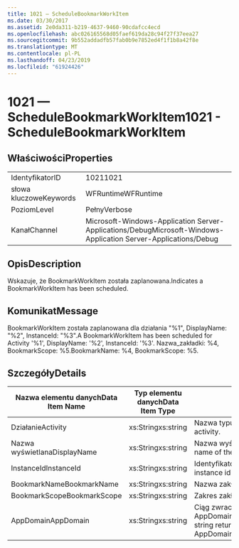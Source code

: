 ```yaml
---
title: 1021 — ScheduleBookmarkWorkItem
ms.date: 03/30/2017
ms.assetid: 2e0da311-b219-4637-9460-90cdafcc4ecd
ms.openlocfilehash: abc026165568d05faef619da28c94f27f37eea27
ms.sourcegitcommit: 9b552addadfb57fab0b9e7852ed4f1f1b8a42f8e
ms.translationtype: MT
ms.contentlocale: pl-PL
ms.lasthandoff: 04/23/2019
ms.locfileid: "61924426"
---
```

# <a name="1021---schedulebookmarkworkitem"></a><span data-ttu-id="e9d97-102">1021 — ScheduleBookmarkWorkItem</span><span class="sxs-lookup"><span data-stu-id="e9d97-102">1021 - ScheduleBookmarkWorkItem</span></span>
## <a name="properties"></a><span data-ttu-id="e9d97-103">Właściwości</span><span class="sxs-lookup"><span data-stu-id="e9d97-103">Properties</span></span>  
  
|||  
|-|-|  
|<span data-ttu-id="e9d97-104">Identyfikator</span><span class="sxs-lookup"><span data-stu-id="e9d97-104">ID</span></span>|<span data-ttu-id="e9d97-105">1021</span><span class="sxs-lookup"><span data-stu-id="e9d97-105">1021</span></span>|  
|<span data-ttu-id="e9d97-106">słowa kluczowe</span><span class="sxs-lookup"><span data-stu-id="e9d97-106">Keywords</span></span>|<span data-ttu-id="e9d97-107">WFRuntime</span><span class="sxs-lookup"><span data-stu-id="e9d97-107">WFRuntime</span></span>|  
|<span data-ttu-id="e9d97-108">Poziom</span><span class="sxs-lookup"><span data-stu-id="e9d97-108">Level</span></span>|<span data-ttu-id="e9d97-109">Pełny</span><span class="sxs-lookup"><span data-stu-id="e9d97-109">Verbose</span></span>|  
|<span data-ttu-id="e9d97-110">Kanał</span><span class="sxs-lookup"><span data-stu-id="e9d97-110">Channel</span></span>|<span data-ttu-id="e9d97-111">Microsoft-Windows-Application Server-Applications/Debug</span><span class="sxs-lookup"><span data-stu-id="e9d97-111">Microsoft-Windows-Application Server-Applications/Debug</span></span>|  
  
## <a name="description"></a><span data-ttu-id="e9d97-112">Opis</span><span class="sxs-lookup"><span data-stu-id="e9d97-112">Description</span></span>  
 <span data-ttu-id="e9d97-113">Wskazuje, że BookmarkWorkItem została zaplanowana.</span><span class="sxs-lookup"><span data-stu-id="e9d97-113">Indicates a BookmarkWorkItem has been scheduled.</span></span>  
  
## <a name="message"></a><span data-ttu-id="e9d97-114">Komunikat</span><span class="sxs-lookup"><span data-stu-id="e9d97-114">Message</span></span>  
 <span data-ttu-id="e9d97-115">BookmarkWorkItem została zaplanowana dla działania "%1", DisplayName: "%2", InstanceId: "%3".</span><span class="sxs-lookup"><span data-stu-id="e9d97-115">A BookmarkWorkItem has been scheduled for Activity '%1', DisplayName: '%2', InstanceId: '%3'.</span></span>  <span data-ttu-id="e9d97-116">Nazwa_zakładki: %4, BookmarkScope: %5.</span><span class="sxs-lookup"><span data-stu-id="e9d97-116">BookmarkName: %4, BookmarkScope: %5.</span></span>  
  
## <a name="details"></a><span data-ttu-id="e9d97-117">Szczegóły</span><span class="sxs-lookup"><span data-stu-id="e9d97-117">Details</span></span>  
  
|<span data-ttu-id="e9d97-118">Nazwa elementu danych</span><span class="sxs-lookup"><span data-stu-id="e9d97-118">Data Item Name</span></span>|<span data-ttu-id="e9d97-119">Typ elementu danych</span><span class="sxs-lookup"><span data-stu-id="e9d97-119">Data Item Type</span></span>|<span data-ttu-id="e9d97-120">Opis</span><span class="sxs-lookup"><span data-stu-id="e9d97-120">Description</span></span>|  
|--------------------|--------------------|-----------------|  
|<span data-ttu-id="e9d97-121">Działanie</span><span class="sxs-lookup"><span data-stu-id="e9d97-121">Activity</span></span>|<span data-ttu-id="e9d97-122">xs:String</span><span class="sxs-lookup"><span data-stu-id="e9d97-122">xs:string</span></span>|<span data-ttu-id="e9d97-123">Nazwa typu działania.</span><span class="sxs-lookup"><span data-stu-id="e9d97-123">The type name of the activity.</span></span>|  
|<span data-ttu-id="e9d97-124">Nazwa wyświetlana</span><span class="sxs-lookup"><span data-stu-id="e9d97-124">DisplayName</span></span>|<span data-ttu-id="e9d97-125">xs:String</span><span class="sxs-lookup"><span data-stu-id="e9d97-125">xs:string</span></span>|<span data-ttu-id="e9d97-126">Nazwa wyświetlana działania.</span><span class="sxs-lookup"><span data-stu-id="e9d97-126">The display name of the activity.</span></span>|  
|<span data-ttu-id="e9d97-127">InstanceId</span><span class="sxs-lookup"><span data-stu-id="e9d97-127">InstanceId</span></span>|<span data-ttu-id="e9d97-128">xs:String</span><span class="sxs-lookup"><span data-stu-id="e9d97-128">xs:string</span></span>|<span data-ttu-id="e9d97-129">Identyfikator wystąpienia działania.</span><span class="sxs-lookup"><span data-stu-id="e9d97-129">The instance id of the activity.</span></span>|  
|<span data-ttu-id="e9d97-130">BookmarkName</span><span class="sxs-lookup"><span data-stu-id="e9d97-130">BookmarkName</span></span>|<span data-ttu-id="e9d97-131">xs:String</span><span class="sxs-lookup"><span data-stu-id="e9d97-131">xs:string</span></span>|<span data-ttu-id="e9d97-132">Nazwa zakładki.</span><span class="sxs-lookup"><span data-stu-id="e9d97-132">The name of the bookmark.</span></span>|  
|<span data-ttu-id="e9d97-133">BookmarkScope</span><span class="sxs-lookup"><span data-stu-id="e9d97-133">BookmarkScope</span></span>|<span data-ttu-id="e9d97-134">xs:String</span><span class="sxs-lookup"><span data-stu-id="e9d97-134">xs:string</span></span>|<span data-ttu-id="e9d97-135">Zakres zakładki.</span><span class="sxs-lookup"><span data-stu-id="e9d97-135">The scope of the bookmark.</span></span>|  
|<span data-ttu-id="e9d97-136">AppDomain</span><span class="sxs-lookup"><span data-stu-id="e9d97-136">AppDomain</span></span>|<span data-ttu-id="e9d97-137">xs:String</span><span class="sxs-lookup"><span data-stu-id="e9d97-137">xs:string</span></span>|<span data-ttu-id="e9d97-138">Ciąg zwracany przez AppDomain.CurrentDomain.FriendlyName.</span><span class="sxs-lookup"><span data-stu-id="e9d97-138">The string returned by AppDomain.CurrentDomain.FriendlyName.</span></span>|
